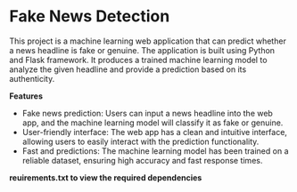 # Fake News Detection

This project is a machine learning web application that can predict whether a news headline is fake or genuine. The application is built using Python and Flask framework. It produces a trained machine learning model to analyze the given headline and provide a prediction based on its authenticity.

**Features**
- Fake news prediction: Users can input a news headline into the web app, and the machine learning model will classify it as fake or genuine.
- User-friendly interface: The web app has a clean and intuitive interface, allowing users to easily interact with the prediction functionality.
- Fast and predictions: The machine learning model has been trained on a reliable dataset, ensuring high accuracy and fast response times.

**reuirements.txt to view the required dependencies**
